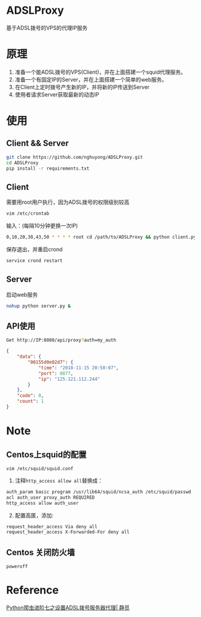 # ADSLProxy
基于ADSL拨号的VPS的代理IP服务

# 原理
1. 准备一个能ADSL拨号的VPS(Client)，并在上面搭建一个squid代理服务。
2. 准备一个有固定IP的Server，并在上面搭建一个简单的web服务。
3. 在Client上定时拨号产生新的IP，并将新的IP传送到Server
4. 使用者请求Server获取最新的动态IP

# 使用

## Client && Server
```bash
git clone https://github.com/nghuyong/ADSLProxy.git
cd ADSLProxy
pip install -r requirements.txt
```
## Client
需要用root用户执行，因为ADSL拨号的权限级别较高
```bash
vim /etc/crontab
```
输入：(每隔10分钟更换一次IP)
```bash
0,10,20,30,43,50 * * * * root cd /path/to/ADSLProxy && python client.py
```
保存退出，并重启crond

```bash
service crond restart
```
## Server
启动web服务
```bash
nohup python server.py &
```

## API使用
```bash
Get http://IP:8080/api/proxy?auth=my_auth
```
```json
{
    "data": {
        "00155d0e02d7": {
            "time": "2018-11-15 20:50:07",
            "port": 8877,
            "ip": "125.121.112.244"
        }
    },
    "code": 0,
    "count": 1
}
```

# Note

## Centos上squid的配置
`vim /etc/squid/squid.conf`

1. 注释`http_access allow all`替换成：

```bash
auth_param basic program /usr/lib64/squid/ncsa_auth /etc/squid/passwd
acl auth_user proxy_auth REQUIRED
http_access allow auth_user
```

2. 配置高匿，添加:

```bash
request_header_access Via deny all
request_header_access X-Forwarded-For deny all
```



## Centos 关闭防火墙
`poweroff`

# Reference
[Python爬虫进阶七之设置ADSL拨号服务器代理| 静觅](https://cuiqingcai.com/3443.html)